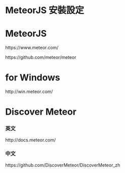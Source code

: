 MeteorJS 安裝設定
=========
<body>

<h1>MeteorJS</h1>
<p>https://www.meteor.com/</p>
<p>https://github.com/meteor/meteor</p>

<h1>for Windows</h1>
<p>http://win.meteor.com/</p>

<h1>Discover Meteor</h1>
<h3>英文</h3>
<p>http://docs.meteor.com/</p>
<h3>中文</h3>
<p>https://github.com/DiscoverMeteor/DiscoverMeteor_zh</p>

</body>